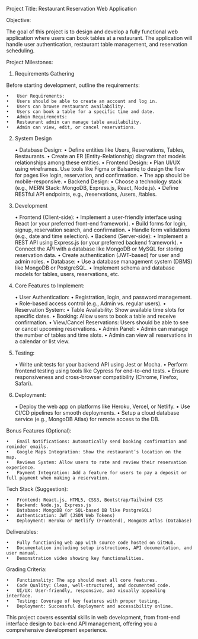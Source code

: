 Project Title: Restaurant Reservation Web Application

Objective:

The goal of this project is to design and develop a fully functional web application where users can book tables at a restaurant. The application will handle user authentication, restaurant table management, and reservation scheduling.

Project Milestones:

1. Requirements Gathering

Before starting development, outline the requirements:

	•	User Requirements:
	•	Users should be able to create an account and log in.
	•	Users can browse restaurant availability.
	•	Users can book a table for a specific time and date.
	•	Admin Requirements:
	•	Restaurant admin can manage table availability.
	•	Admin can view, edit, or cancel reservations.

2. System Design

	•	Database Design:
	•	Define entities like Users, Reservations, Tables, Restaurants.
	•	Create an ER (Entity-Relationship) diagram that models relationships among these entities.
	•	Frontend Design:
	•	Plan UI/UX using wireframes. Use tools like Figma or Balsamiq to design the flow for pages like login, reservation, and confirmation.
	•	The app should be mobile-responsive.
	•	Backend Design:
	•	Choose a technology stack (e.g., MERN Stack: MongoDB, Express.js, React, Node.js).
	•	Define RESTful API endpoints, e.g., /reservations, /users, /tables.

3. Development

	•	Frontend (Client-side):
	•	Implement a user-friendly interface using React (or your preferred front-end framework).
	•	Build forms for login, signup, reservation search, and confirmation.
	•	Handle form validations (e.g., date and time selection).
	•	Backend (Server-side):
	•	Implement a REST API using Express.js (or your preferred backend framework).
	•	Connect the API with a database like MongoDB or MySQL for storing reservation data.
	•	Create authentication (JWT-based) for user and admin roles.
	•	Database:
	•	Use a database management system (DBMS) like MongoDB or PostgreSQL.
	•	Implement schema and database models for tables, users, reservations, etc.

4. Core Features to Implement:

	•	User Authentication:
	•	Registration, login, and password management.
	•	Role-based access control (e.g., Admin vs. regular users).
	•	Reservation System:
	•	Table Availability: Show available time slots for specific dates.
	•	Booking: Allow users to book a table and receive confirmation.
	•	View/Cancel Reservations: Users should be able to see or cancel upcoming reservations.
	•	Admin Panel:
	•	Admin can manage the number of tables and time slots.
	•	Admin can view all reservations in a calendar or list view.

5. Testing:

	•	Write unit tests for your backend API using Jest or Mocha.
	•	Perform frontend testing using tools like Cypress for end-to-end tests.
	•	Ensure responsiveness and cross-browser compatibility (Chrome, Firefox, Safari).

6. Deployment:

	•	Deploy the web app on platforms like Heroku, Vercel, or Netlify.
	•	Use CI/CD pipelines for smooth deployments.
	•	Setup a cloud database service (e.g., MongoDB Atlas) for remote access to the DB.

Bonus Features (Optional):

	•	Email Notifications: Automatically send booking confirmation and reminder emails.
	•	Google Maps Integration: Show the restaurant’s location on the map.
	•	Reviews System: Allow users to rate and review their reservation experience.
	•	Payment Integration: Add a feature for users to pay a deposit or full payment when making a reservation.

Tech Stack (Suggestion):

	•	Frontend: React.js, HTML5, CSS3, Bootstrap/Tailwind CSS
	•	Backend: Node.js, Express.js
	•	Database: MongoDB (or SQL-based DB like PostgreSQL)
	•	Authentication: JWT (JSON Web Tokens)
	•	Deployment: Heroku or Netlify (Frontend), MongoDB Atlas (Database)

Deliverables:

	•	Fully functioning web app with source code hosted on GitHub.
	•	Documentation including setup instructions, API documentation, and user manual.
	•	Demonstration video showing key functionalities.

Grading Criteria:

	•	Functionality: The app should meet all core features.
	•	Code Quality: Clean, well-structured, and documented code.
	•	UI/UX: User-friendly, responsive, and visually appealing interface.
	•	Testing: Coverage of key features with proper testing.
	•	Deployment: Successful deployment and accessibility online.

This project covers essential skills in web development, from front-end interface design to back-end API management, offering you a comprehensive development experience.